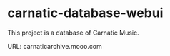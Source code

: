 # carnatic-database-webui

This project is a database of Carnatic Music.

URL:
carnaticarchive.mooo.com
